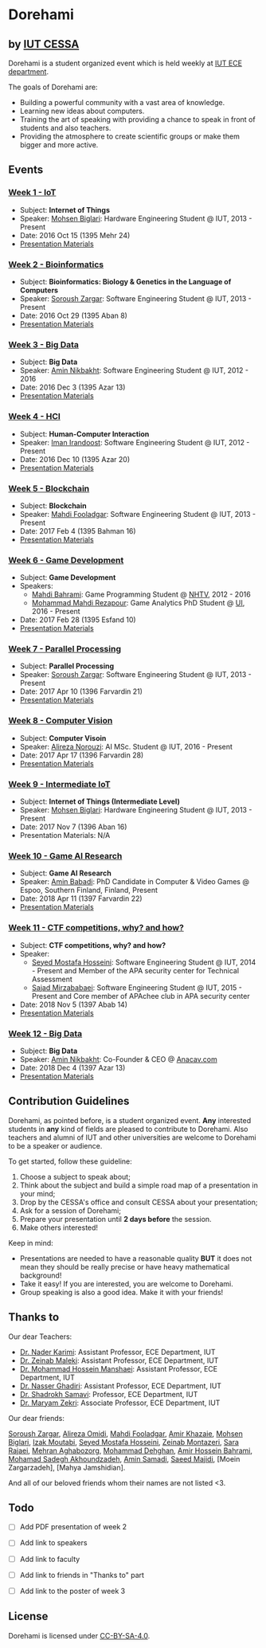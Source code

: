 # Dorehami
## by [IUT CESSA](https://github.com/iut-cessa)

Dorehami is a student organized event which is held weekly at [IUT ECE department](http://ece.iut.ac.ir/en).

The goals of Dorehami are:
- Building a powerful community with a vast area of knowledge.
- Learning new ideas about computers.
- Training the art of speaking with providing a chance to speak in front of students and also teachers.
- Providing the atmosphere to create scientific groups or make them bigger and more active.


## Events

### [Week 1 - IoT](1-iot-mohsen-biglari)
- Subject: **Internet of Things**
- Speaker: [Mohsen Biglari](): Hardware Engineering Student @ IUT, 2013 - Present
- Date: 2016 Oct 15 (1395 Mehr 24)
- [Presentation Materials](1-iot-mohsen-biglari)

### [Week 2 - Bioinformatics](2-bioinformatics-soroush-zargar)
- Subject: **Bioinformatics: Biology & Genetics in the Language of Computers**
- Speaker: [Soroush Zargar](https://www.linkedin.com/in/soroushzargar): Software Engineering Student @ IUT, 2013 - Present
- Date: 2016 Oct 29 (1395 Aban 8)
- [Presentation Materials](2-bioinformatics-soroush-zargar)

### [Week 3 - Big Data](3-bigdata-amin-nikbakht)
- Subject: **Big Data**
- Speaker: [Amin Nikbakht](https://www.linkedin.com/in/aminik): Software Engineering Student @ IUT, 2012 - 2016
- Date: 2016 Dec 3 (1395 Azar 13)
- [Presentation Materials](3-bigdata-amin-nikbakht)

### [Week 4 - HCI](4-hci-iman-irandoost)
- Subject: **Human-Computer Interaction**
- Speaker: [Iman Irandoost](http://imnirdst.github.io/): Software Engineering Student @ IUT, 2012 - Present
- Date: 2016 Dec 10 (1395 Azar 20)
- [Presentation Materials](4-hci-iman-irandoost)

### [Week 5 - Blockchain](5-blockchain-mahdi-fooladgar)
- Subject: **Blockchain**
- Speaker: [Mahdi Fooladgar](https://github.com/professormahi): Software Engineering Student @ IUT, 2013 - Present
- Date: 2017 Feb 4 (1395 Bahman 16)
- [Presentation Materials](5-blockchain-mahdi-fooladgar)

### [Week 6 - Game Development](6-gamedev-mahdi-bahrami-mahdi-rezapour)
- Subject: **Game Development**
- Speakers:
  - [Mahdi Bahrami](http://www.mahdibahrami.com/): Game Programming Student @ [NHTV](https://www.nhtv.nl/ENG.html), 2012 - 2016
  - [Mohammad Mahdi Rezapour](https://www.linkedin.com/in/mohammad-mahdi-rezapour-9b9681b4/): Game Analytics PhD Student @ [UI](http://ui.ac.ir/), 2016 - Present
- Date: 2017 Feb 28 (1395 Esfand 10)
- [Presentation Materials](6-gamedev-mahdi-bahrami-mahdi-rezapour)

### [Week 7 - Parallel Processing](7-parallel-processing-soroush-zargar)
- Subject: **Parallel Processing**
- Speaker: [Soroush Zargar](https://www.linkedin.com/in/soroushzargar): Software Engineering Student @ IUT, 2013 - Present
- Date: 2017 Apr 10 (1396 Farvardin 21)
- [Presentation Materials](7-parallel-processing-soroush-zargar)

### [Week 8 - Computer Vision](8-computer-vision-alireza-norouzi)
- Subject: **Computer Visoin**
- Speaker: [Alireza Norouzi](https://www.linkedin.com/in/alireza-norouzi-8ab293aa/): AI MSc. Student @ IUT, 2016 - Present
- Date: 2017 Apr 17 (1396 Farvardin 28)
- [Presentation Materials](8-computer-vision-alireza-norouzi)

### [Week 9 - Intermediate IoT](9-intermediate-iot-mohsen-biglari)
- Subject: **Internet of Things (Intermediate Level)**
- Speaker: [Mohsen Biglari](): Hardware Engineering Student @ IUT, 2013 - Present
- Date: 2017 Nov 7 (1396 Aban 16)
- Presentation Materials: N/A

### [Week 10 - Game AI Research](10-game-ai-research-a-gentle-introduction)
- Subject: **Game AI Research**
- Speaker: [Amin Babadi](https://www.linkedin.com/in/amin-babadi-8442a9132/): PhD Candidate in Computer & Video Games @ Espoo, Southern Finland, Finland, Present
- Date: 2018 Apr 11 (1397 Farvardin 22)
- [Presentation Materials](10-game-ai-research-a-gentle-introduction)

### [Week 11 - CTF competitions, why? and how?](11-CTF-competitions-why-and-how)
- Subject: **CTF competitions, why? and how?**
- Speaker: 
  - [Seyed Mostafa Hosseini](https://www.linkedin.com/in/aseyed-mostafa/): Software Engineering Student @ IUT, 2014 - Present and Member of the APA security center for Technical Assessment 
  - [Sajad Mirzababaei](https://www.linkedin.com/in/sajjad-mirzababaie-904aa3139/): Software Engineering Student @ IUT, 2015 - Present and Core member of APAchee club in APA security center
- Date: 2018 Nov 5 (1397 Abab 14)
- [Presentation Materials](11-CTF-competitions-why-and-how)

### [Week 12 - Big Data](12-bigdata-amin-nikbakht)
- Subject: **Big Data**
- Speaker: [Amin Nikbakht](https://www.linkedin.com/in/aminik): Co-Founder & CEO @ [Anacav.com](anacav.com)
- Date: 2018 Dec 4 (1397 Azar 13)
- [Presentation Materials](12-bigdata-amin-nikbakht)

## Contribution Guidelines

Dorehami, as pointed before, is a student organized event. **Any** interested students in **any** kind of fields are pleased to contribute to Dorehami. Also teachers and alumni of IUT and other universities are welcome to Dorehami to be a speaker or audience.

To get started, follow these guideline:

1. Choose a subject to speak about;
2. Think about the subject and build a simple road map of a presentation in your mind;
3. Drop by the CESSA's office and consult CESSA about your presentation;
4. Ask for a session of Dorehami;
5. Prepare your presentation until **2 days before** the session.
6. Make others interested!

Keep in mind:
- Presentations are needed to have a reasonable quality **BUT** it does not mean they should be really precise or have heavy mathematical background!
- Take it easy! If you are interested, you are welcome to Dorehami.
- Group speaking is also a good idea. Make it with your friends!


## Thanks to

Our dear Teachers:

- [Dr. Nader Karimi](): Assistant Professor, ECE Department, IUT
- [Dr. Zeinab Maleki](): Assistant Professor, ECE Department, IUT
- [Dr. Mohammad Hossein Manshaei](http://manshaei.iut.ac.ir/): Assistant Professor, ECE Department, IUT
- [Dr. Nasser Ghadiri](http://nghadiri.iut.ac.ir/): Assistant Professor, ECE Department, IUT
- [Dr. Shadrokh Samavi](http://www.ece.mcmaster.ca/~samavi/): Professor, ECE Department, IUT
- [Dr. Maryam Zekri](http://zekri.iut.ac.ir/): Associate Professor, ECE Department, IUT

Our dear friends:

[Soroush Zargar](https://www.linkedin.com/in/soroushzargar), [Alireza Omidi](https://www.linkedin.com/in/aomidi), [Mahdi Fooladgar](), [Amir Khazaie](), [Mohsen Biglari](), [Izak Moutabi](http://www.linkedin.com/in/eshagh-moutabi), [Seyed Mostafa Hosseini](https://www.linkedin.com/in/aseyed-mostafa/), [Zeinab Montazeri](https://www.linkedin.com/in/zeinab-montazeri-229b10105/), [Sara Rajaei](https://www.linkedin.com/in/sara-rajaee-007909b7/), [Mehran Aghabozorg](https://www.linkedin.com/in/mehran-aghabozorg/), [Mohammad Dehghan](https://www.linkedin.com/in/mohammad-dehghan-35b85bb6/), [Amir Hossein Bahrami](https://www.linkedin.com/in/amirhossein-bahrami/), [Mohamad Sadegh Akhoundzadeh](https://www.linkedin.com/in/msadegh), [Amin Samadi](http://www.linkedin.com/in/aminsamadi), [Saeed Majidi](), [Moein Zargarzadeh], [Mahya Jamshidian].

And all of our beloved friends whom their names are not listed <3.


## Todo

- [ ] Add PDF presentation of week 2
- [ ] Add link to speakers
- [ ] Add link to faculty
- [ ] Add link to friends in "Thanks to" part
- [ ] Add link to the poster of week 3


## License

Dorehami is licensed under [CC-BY-SA-4.0](LICENSE).

